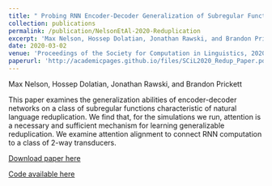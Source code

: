 ```yaml
---
title: " Probing RNN Encoder-Decoder Generalization of Subregular Functions using Reduplication"
collection: publications
permalink: /publication/NelsonEtAl-2020-Reduplication
excerpt: 'Max Nelson, Hossep Dolatian, Jonathan Rawski, and Brandon Prickett'
date: 2020-03-02
venue: 'Proceedings of the Society for Computation in Linguistics, 2020'
paperurl: 'http://academicpages.github.io/files/SCiL2020_Redup_Paper.pdf'
---
```

Max Nelson, Hossep Dolatian, Jonathan Rawski, and Brandon Prickett    

This paper examines the generalization abilities of encoder-decoder networks on a class
of subregular functions characteristic of natural language reduplication. We find that, for
the simulations we run, attention is a necessary and sufficient mechanism for learning generalizable reduplication. We examine attention alignment to connect RNN computation to a class of 2-way transducers.

[Download paper here](http://academicpages.github.io/files/SCiL2020_Redup_Paper.pdf)

[Code available here](https://github.com/MaxAndrewNelson/Neural-Reduplication)